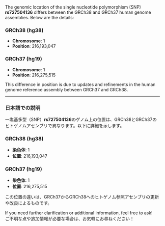 The genomic location of the single nucleotide polymorphism (SNP) **rs727504136** differs between the GRCh38 and GRCh37 human genome assemblies. Below are the details:

### GRCh38 (hg38)
- **Chromosome**: 1
- **Position**: 216,193,047

### GRCh37 (hg19)
- **Chromosome**: 1
- **Position**: 216,275,515

This difference in position is due to updates and refinements in the human genome reference assembly between GRCh37 and GRCh38.

---

### 日本語での説明
一塩基多型（SNP）**rs727504136**のゲノム上の位置は、GRCh38とGRCh37のヒトゲノムアセンブリで異なります。以下に詳細を示します。

### GRCh38 (hg38)
- **染色体**: 1
- **位置**: 216,193,047

### GRCh37 (hg19)
- **染色体**: 1
- **位置**: 216,275,515

この位置の違いは、GRCh37からGRCh38へのヒトゲノム参照アセンブリの更新や改良によるものです。

If you need further clarification or additional information, feel free to ask!  
ご不明な点や追加情報が必要な場合は、お気軽にお尋ねください！